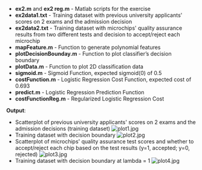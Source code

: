 - **ex2.m** and **ex2 reg.m** - Matlab scripts for the exercise
- **ex2data1.txt** - Training dataset with previous university applicants' scores on 2 exams and the admission decision
- **ex2data2.txt** - Training dataset with microchips' quality assurance results from two different tests and decision to accept/reject each microchip
- **mapFeature.m** - Function to generate polynomial features
- **plotDecisionBounday.m** - Function to plot classifier’s decision boundary
- **plotData.m** - Function to plot 2D classification data
- **sigmoid.m** - Sigmoid Function, expected sigmoid(0) of 0.5
- **costFunction.m** - Logistic Regression Cost Function, expected cost of 0.693
- **predict.m** - Logistic Regression Prediction Function
- **costFunctionReg.m** - Regularized Logistic Regression Cost

**Output**:
- Scatterplot of previous university applicants' scores on 2 exams and the admission decisions (training dataset) ![plot1.jpg](https://github.com/shngli/Machine-learning/blob/master/Logistic%20Regression/plot1.jpg)
- Training dataset with decision boundary ![plot2.jpg](https://github.com/shngli/Machine-learning/blob/master/Logistic%20Regression/plot2.jpg)
- Scatterplot of microchips' quality assurance test scores and whether to accept/reject each chip based on the test results  (y=1, accepted; y=0, rejected) ![plot3.jpg](https://github.com/shngli/Machine-learning/blob/master/Logistic%20Regression/plot3.jpg)
- Training dataset with decision boundary at lambda = 1 ![plot4.jpg](https://github.com/shngli/Machine-learning/blob/master/Logistic%20Regression/plot4.jpg)
